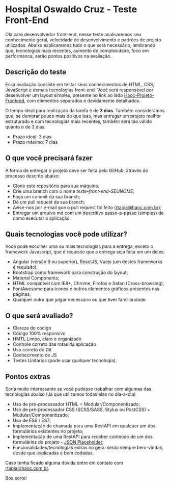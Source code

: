 # Hospital Oswaldo Cruz - Teste Front-End

Olá caro desenvolvedor front-end, nesse teste analisaremos seu conhecimento geral, velocidade de desenvolvimento e padrões de projeto utilizados. Abaixo explicaremos tudo o que será necessário, lembrando que, tecnologias mais recentes, aumento de complexidade, foco em performance, serão pontos positivos na avaliação.

## Descrição do teste

Essa avaliação consiste em testar seus conhecimentos de HTML, CSS, JavaScript e demais tecnologias front-end. Você será responsável por desenvolver um layout simples, presente no link ao lado [Haoc-Projeto-Frontend](https://xd.adobe.com/view/997b3d87-a170-4efe-b127-0dcd0e25a7c3-cc28/), com elementos separados e devidamente detalhados.

O tempo ideal para realização da tarefa é de **3 dias**. Também consideramos que, se demorar pouco mais do que isso, mas entregar um projeto melhor estruturado e com tecnologias mais recentes, também será tão válido quanto o de 3 dias.

* Prazo ideal: 3 dias
* Prazo máximo: 7 dias

## O que você precisará fazer

A forma de entregar o projeto deve ser feita pelo GitHub, através do processo descrito abaixo:

* Clone este repositório para sua máquina;
* Crie uma branch com o nome *teste-front-end-SEUNOME*;
* Faça um commit da sua branch;
* Dê um pull request da sua branch;
* Avise-nos por e-mail que o pull request foi feito (rtapia@haoc.com.br);
* Entregar um arquivo md com um descritivo passo-a-passo (simples) de como executar a aplicação.

## Quais tecnologias você pode utilizar?

Você pode escolher uma ou mais tecnologias para a entrega, exceto o framework Javascript, que é requisito que a entrega seja feita em um deles:

* Angular (versão 9 ou superior), ReactJS, Vuejs (um destes frameworks é requisito);
* Bootstrap como framework para construção do layout;
* Material Components;
* HTML compatível com IE8+, Chrome, Firefox e Safari (Cross-browsing);
* FontAwesome para ícones e outros elementos gráficos presentes nas páginas;
* Qualquer outra que julgar necessário ou que tiver familiaridade.

## O que será avaliado?

* Clareza do código
* Código 100% responsivo
* HMTL Limpo, claro e organizado
* Controle correto das rotas da aplicação
* Uso correto do Git
* Conhecimento de JS
* Testes Unitários (pode usar qualquer tecnologia).

## Pontos extras

Seria muito interessante se você pudesse trabalhar com algumas das tecnologias abaixo (Já que utilizamos todas elas no dia-a-dia)

* Uso de pré-processador HTML  + Modular/Componentizado;
* Uso de pré-processador CSS (SCSS/SASS, Stylus ou PostCSS) + Modular/Componentizado;
* Uso de ES6 / ES7;
* Implementação de chamada para uma RestAPI em qualquer um dos formulários existentes no projeto;
* Implementação de uma RestAPI para receber conteúdo de um dos formulários do projeto - [JSON Placeholder](https://jsonplaceholder.typicode.com/);
* Funcionalidades/tecnologias extras no geral serão sempre bem-vindas, desde que explicadas e bem codadas.

Caso tenha ficado alguma dúvida entre em contato com [rtapia@haoc.com.br](mailto:rtapia@haoc.com.br).

Boa sorte!
